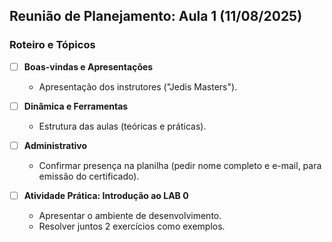 ## Reunião de Planejamento: Aula 1 (11/08/2025)

### Roteiro e Tópicos

- [ ] **Boas-vindas e Apresentações**
    - Apresentação dos instrutores ("Jedis Masters").

- [ ] **Dinâmica e Ferramentas**
    - Estrutura das aulas (teóricas e práticas).

- [ ] **Administrativo**
    - Confirmar presença na planilha (pedir nome completo e e-mail, para emissão do certificado).

- [ ] **Atividade Prática: Introdução ao LAB 0**
    - Apresentar o ambiente de desenvolvimento.
    - Resolver juntos 2 exercícios como exemplos.